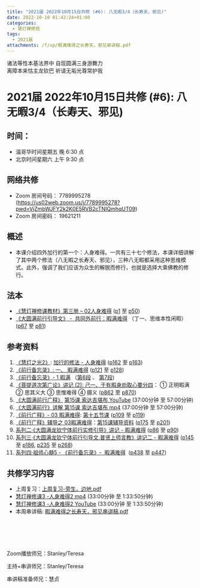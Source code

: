 ```yaml
---
title: "2021届 2022年10月15日共修 (#6): 八无暇3/4（长寿天、邪见)"
date: 2022-10-10 01:42:24+01:00
categories:
  - 慧灯禅修班
tags:
  - 2021届
attachments: /f/up/暇满难得之长寿天，邪见串讲稿.pdf
---
```

<!--StartFragment-->

诸法等性本基法界中 自现圆满三身游舞力\
离障本来怙主龙钦巴 祈请无垢光尊常护我

# 2021届 2022年10月15日共修 (#6): 八无暇3/4（长寿天、邪见)

## 时间：

* 温哥华时间星期五 晚 6:30 点
* 北京时间星期六 上午 9:30 点

## 网络共修

* Zoom 房间号码： 7789995278 (<https://us02web.zoom.us/j/7789995278?pwd=VjZmbWJFY2k2K0E5RVB2cTNIQmhqUT09>)
* Zoom 房间密码： 19621211

## 概述

* 本课介绍四外加行的第一个：人身难得。一共有三十七个修法，本课详细讲解了其中两个修法（八无暇之长寿天、邪见），三种八无暇都采用这种思维模式。此外，强调了我们应该为众生的解脱而修行，也就是选择大乘佛教的修行。

## 法本

* [](https://huidengchanxiu.net/refs/qxbwl/qxxl4-01xm)[《](https://huidengchanxiu.net/refs/qxgs/qxgs-03xm)[](https://huidengchanxiu.net/books/dymqx/#%E4%B8%80%E6%9A%87%E6%BB%A1%E9%9A%BE%E5%BE%97)[慧灯禅修课教材](https://huidengchanxiu.net/books/b3/3-02)[》](https://huidengchanxiu.net/books/dymqx/#%E4%B8%80%E6%9A%87%E6%BB%A1%E9%9A%BE%E5%BE%97)[第三册 – 02人身难得](https://huidengchanxiu.net/books/b3/3-02) ([p1](https://huidengchanxiu.net/books/b3/3-02#p1) 至 [p50](https://huidengchanxiu.net/books/b3/3-02#p50))
* [《](https://huidengchanxiu.net/refs/qxgs/qxgs-03xm)[大圆满前行引导文》 -  共同外前行：暇满难得](https://huidengchanxiu.net/books/dymqx/#%E4%B8%80%E6%9A%87%E6%BB%A1%E9%9A%BE%E5%BE%97) （丁一、思维本性闲暇）([p67](https://huidengchanxiu.net/books/dymqx/#p67) 至 [p81](https://huidengchanxiu.net/books/dymqx/#p81))

## 参考资料

1. [《慧灯之光2》](https://huidengchanxiu.net/refs/hdzg/02): [加行的修法 - 人身难得](https://huidengchanxiu.net/refs/hdzg/02#%E5%8A%A0%E8%A1%8C%E7%9A%84%E4%BF%AE%E6%B3%95------%E4%BA%BA%E8%BA%AB%E9%9A%BE%E5%BE%97) ([p162](https://huidengchanxiu.net/refs/hdzg/02/#p162) 至 [p163](https://huidengchanxiu.net/refs/hdzg/02/#p163))
2. [《前行备忘录》: 一、 暇满难得](https://huidengchanxiu.net/refs/qxbwl/#%E4%B8%80-%E6%9A%87%E6%BB%A1%E9%9A%BE%E5%BE%97) ([p121](https://huidengchanxiu.net/refs/qxbwl/#p121) 至 [p128](https://huidengchanxiu.net/refs/qxbwl/#p128))
3. [《前行备忘录》- 1 暇满](https://huidengchanxiu.net/refs/qxbwl/qxxl4-01xm) （[](https://huidengchanxiu.net/refs/qxbwl/qxxl4-01xm/#6)[第6段](https://huidengchanxiu.net/refs/qxbwl/qxxl4-01xm/#6) 、 [第7段](https://huidengchanxiu.net/refs/qxbwl/qxxl4-01xm/#7)[](https://huidengchanxiu.net/refs/qxbwl/qxxl4-01xm/#6))
4. [《菩提道次第广论》讲记 (2): 己一、于有暇身劝取心要分四](https://huidengchanxiu.net/refs/ptdcdgl/2#%E5%B7%B1%E4%B8%80%E4%BA%8E%E6%9C%89%E6%9A%87%E8%BA%AB%E5%8A%9D%E5%8F%96%E5%BF%83%E8%A6%81%E5%88%86%E5%9B%9B--%E6%AD%A3%E6%98%8E%E6%9A%87%E6%BB%A1--%E6%80%9D%E5%85%B6%E4%B9%89%E5%A4%A7--%E6%80%9D%E6%83%9F%E9%9A%BE%E5%BE%97--%E6%91%84%E4%B9%89)： ① 正明暇满 ② 思其义大 ③ 思惟难得 ④ 摄义 ([p862](https://huidengchanxiu.net/refs/ptdcdgl/2/#p862) 至 [p870](https://huidengchanxiu.net/refs/ptdcdgl/2/#p870))
5. [](https://huidengchanxiu.net/refs/ptdcdgl/2#%E5%B7%B1%E4%B8%80%E4%BA%8E%E6%9C%89%E6%9A%87%E8%BA%AB%E5%8A%9D%E5%8F%96%E5%BF%83%E8%A6%81%E5%88%86%E5%9B%9B--%E6%AD%A3%E6%98%8E%E6%9A%87%E6%BB%A1--%E6%80%9D%E5%85%B6%E4%B9%89%E5%A4%A7--%E6%80%9D%E6%83%9F%E9%9A%BE%E5%BE%97--%E6%91%84%E4%B9%89)[《](https://www.youtube.com/watch?v=zUToyRhqtso)[大圆满前行广释](https://www.youtube.com/watch?v=zUToyRhqtso)[》](https://www.youtube.com/watch?v=zUToyRhqtso) [第15课 索达吉堪布 YouTube](https://www.youtube.com/watch?v=zUToyRhqtso) (37:00分钟 至 57:00分钟)
6. [《大圆满前行》讲解 第15课 索达吉堪布 mp4](http://huidengchanxiu.net/jmy/007-%e5%a4%a7%e5%9c%86%e6%bb%a1%e5%89%8d%e8%a1%8c%e5%b9%bf%e9%87%8a/007-%e5%89%8d%e8%a1%8c%e5%b9%bf%e9%87%8a%e8%a7%86%e9%a2%91/%e3%80%8a%e5%a4%a7%e5%9c%86%e6%bb%a1%e5%89%8d%e8%a1%8c%e3%80%8b%e8%ae%b2%e8%a7%a3%e7%ac%ac15%e8%af%be.mp4) (37:00分钟 至 57:00分钟)
7. [《前行广释》- 03 暇满难得](https://huidengchanxiu.net/refs/qxgs/qxgs-03xm): [第十五节课](https://huidengchanxiu.net/refs/qxgs/qxgs-03xm/#%E7%AC%AC%E5%8D%81%E4%BA%94%E8%8A%82%E8%AF%BE) ([p109](https://huidengchanxiu.net/refs/qxgs/qxgs-03xm/#p109) 至 [p119](https://huidengchanxiu.net/refs/qxgs/qxgs-03xm/#p119))
8. [《前行广释》辅导之 03暇满难得](https://huidengchanxiu.net/refs/qxgs/fudao/qxgsfd-03xm)：[第15课辅导资料](https://huidengchanxiu.net/refs/qxgs/fudao/qxgsfd-03xm#%E5%89%8D%E8%A1%8C%E5%B9%BF%E9%87%8A%E7%AC%AC15%E8%AF%BE%E8%BE%85%E5%AF%BC%E8%B5%84%E6%96%99) ([p175](https://huidengchanxiu.net/refs/qxgs/fudao/qxgsfd-03xm/#p175) 至 [p201](https://huidengchanxiu.net/refs/qxgs/fudao/qxgsfd-03xm/#p201))[](https://huidengchanxiu.net/refs/xmfw/s2-sxyd1-xmnd)
9. [系列二·《大圆满龙钦宁体前行实修引导》讲记 - 暇满难得](https://huidengchanxiu.net/refs/xmfw/s2-sxyd1-xmnd) ([p86](https://huidengchanxiu.net/refs/xmfw/s2-sxyd1-xmnd/#p86) 至 [p90](https://huidengchanxiu.net/refs/xmfw/s2-sxyd1-xmnd#p90))
10. [系列三·《大圆满龙钦宁体前行引导文.普贤上师言教》讲记二 - 暇满难得](https://huidengchanxiu.net/refs/xmfw/s3-ydw2-xmnd) ([p145](https://huidengchanxiu.net/refs/xmfw/s3-ydw2-xmnd/#p145) 至 [p186](https://huidengchanxiu.net/refs/xmfw/s3-ydw2-xmnd/#p186), [p235](https://huidengchanxiu.net/refs/xmfw/s3-ydw2-xmnd/#p235) 至 [p268](https://huidengchanxiu.net/refs/xmfw/s3-ydw2-xmnd/#p268))
11. [系列四·祖师心髓5 - 《前行备忘录》-  暇满难得](https://huidengchanxiu.net/refs/xmfw/s4-zsxs5-qxbwl-xmnd)  ([p438](https://huidengchanxiu.net/refs/xmfw/s4-zsxs5-qxbwl-xmnd/#p438) 至 [p447](https://huidengchanxiu.net/refs/xmfw/s4-zsxs5-qxbwl-xmnd/#p447))

## **共修学习内容**

* 上周复习：[上周复习-旁生，边地.pdf](/f/up/上周复习-旁生，边地.pdf)
* [慧灯禅修课3 -人身难得2 mp4](http://huidengchanxiu.net/jmy/%e6%85%a7%e7%81%af%e7%a6%85%e4%bf%ae%e8%af%be/%e6%85%a7%e7%81%af%e7%a6%85%e4%bf%ae%e8%af%be%e7%ac%ac%e4%b8%89%e5%86%8c/02-2%20%e6%85%a7%e7%81%af%e7%a6%85%e4%bf%ae%e8%af%be3%20%e4%ba%ba%e8%ba%ab%e9%9a%be%e5%be%972.mp4) (33:00分钟 至 1:33:50分钟)
* [慧灯禅修课3 -人身难得2 YouTube](https://www.youtube.com/watch?v=ZVyTU_tYMWw&list=PLQU9iXcMduTfoo8rKZhj69k-OOas8C1Of&index=3) (33:00分钟 至 1:33:50分钟)
* 本周串讲稿: [暇满难得之长寿天，邪见串讲稿.pdf](/f/up/暇满难得之长寿天，邪见串讲稿.pdf)

#   

Zoom播放师兄：Stanley/Teresa

主持+串讲师兄：Stanley/Teresa

串讲稿准备师兄：慧贞

<!--EndFragment-->